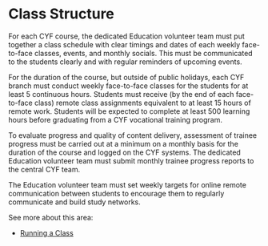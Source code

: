 # Class Structure

For each CYF course, the dedicated Education volunteer team must put together a class schedule with clear timings and dates of each weekly face-to-face classes, events, and monthly socials. This must be communicated to the students clearly and with regular reminders of upcoming events.

For the duration of the course, but outside of public holidays, each CYF branch must conduct weekly face-to-face classes for the students for at least 5 continuous hours. Students must receive (by the end of each face-to-face class) remote class assignments equivalent to at least 15 hours of remote work. Students will be expected to complete at least 500 learning hours before graduating from a CYF vocational training program.

To evaluate progress and quality of content delivery, assessment of trainee progress must be carried out at a minimum on a monthly basis for the duration of the course and logged on the CYF systems. The dedicated Education volunteer team must submit monthly trainee progress reports to the central CYF team.

The Education volunteer team must set weekly targets for online remote communication between students to encourage them to regularly communicate and build study networks.

See more about this area:

* [Running a Class](../../course-processes/running-the-course/running-a-class.md)
